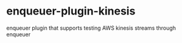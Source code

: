 # enqueuer-plugin-kinesis
enqueuer plugin that supports testing AWS kinesis streams through enqueuer
